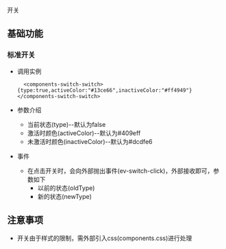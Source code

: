 开关

## 基础功能

### 标准开关
- 调用实例

        <components-switch-switch>{type:true,activeColor:"#13ce66",inactiveColor:"#ff4949"}</components-switch-switch>

- 参数介绍
    + 当前状态(type)--默认为false
    + 激活时颜色(activeColor)--默认为#409eff
    + 未激活时颜色(inactiveColor)--默认为#dcdfe6

- 事件
    + 在点击开关时，会向外部抛出事件(ev-switch-click)，外部接收即可，参数如下
        - 以前的状态(oldType)
        - 新的状态(newType)

## 注意事项

- 开关由于样式的限制，需外部引入css(components.css)进行处理